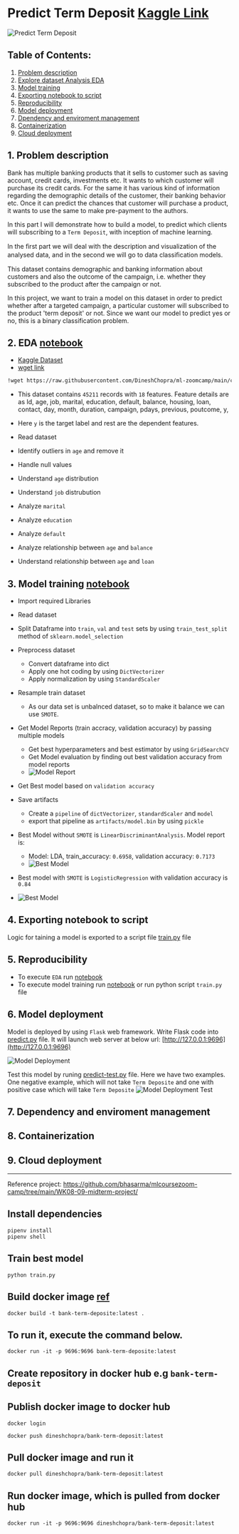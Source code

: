 # Predict Term Deposit [Kaggle Link](https://www.kaggle.com/datasets/aslanahmedov/predict-term-deposit)

![Predict Term Deposit](./images/dataset-cover.png)

## Table of Contents:
1. [Problem description](#1-problem-description)
2. [Explore dataset Analysis EDA](#2-eda)
3. [Model training](#3-model-training)
4. [Exporting notebook to script](#4-exporting-notebook-to-script)
5. [Reproducibility](#5-reproducibility)
6. [Model deployment](#6-model-deployment)
7. [Dpendency and enviroment management](#7-dependency-and-enviroment-management)
8. [Containerization](#8-containerization)
9. [Cloud deployment](#9-cloud-deployment)

## 1. Problem description
Bank has multiple banking products that it sells to customer such as saving account, credit cards, investments etc. It wants to which customer will purchase its credit cards. For the same it has various kind of information regarding the demographic details of the customer, their banking behavior etc. Once it can predict the chances that customer will purchase a product, it wants to use the same to make pre-payment to the authors.

In this part I will demonstrate how to build a model, to predict which clients will subscribing to a `Term Deposit`, with inception of machine learning. 

In the ﬁrst part we will deal with the description and visualization of the analysed data, and in the second we will go to data classiﬁcation models.

This dataset contains demographic and banking information about customers and also the outcome of the campaign, i.e. whether they subscribed to the product after the campaign or not. 

In this project, we want to train a model on this dataset in order to predict whether after a targeted campaign, a particular customer will subscribed to the product 'term deposit' or not. Since we want our model to predict yes or no, this is a binary classification problem.

## 2. EDA [notebook](./notebook_eda.ipynb)
  * [Kaggle Dataset](https://www.kaggle.com/datasets/aslanahmedov/predict-term-deposit)
  * [wget link](https://raw.githubusercontent.com/DineshChopra/ml-zoomcamp/main/cohort/2023/07-midterm-project/bank_term_deposit_prediction/data/Assignment-2_Data.csv)

  ```bash
  !wget https://raw.githubusercontent.com/DineshChopra/ml-zoomcamp/main/cohort/2023/07-midterm-project/bank_term_deposit_prediction/data/Assignment-2_Data.csv
  ```

  * This dataset contains `45211` records with `18` features. Feature details are as Id,	age, job,	marital,	education,	default,	balance,	housing,	loan,	contact,	day,	month,	duration,	campaign,	pdays,	previous,	poutcome,	y,
  * Here `y` is the target label and rest are the dependent features.

  * Read dataset
  * Identify outliers in `age` and remove it
  * Handle null values
  * Understand `age` distribution
  * Understand `job` distrubution
  * Analyze `marital`
  * Analyze `education`
  * Analyze `default`
  * Analyze relationship between `age` and `balance`
  * Understand relationship between `age` and `loan`

## 3. Model training [notebook](./notebook_model_training.ipynb)

  * Import required Libraries
  * Read dataset
  * Split Dataframe into `train`, `val` and `test` sets by using `train_test_split` method of `sklearn.model_selection`
  * Preprocess dataset
    * Convert dataframe into dict
    * Apply one hot coding by using  `DictVectorizer`
    * Apply normalization by using `StandardScaler`
  * Resample train dataset
    * As our data set is unbalnced dataset, so to make it balance we can use `SMOTE`.
  * Get Model Reports (train accracy, validation accuracy) by passing multiple models
    * Get best hyperparameters and best estimator by using `GridSearchCV`
    * Get Model evaluation by finding out best validation accuracy from model reports
    * ![Model Report](./images/model_training_without_smote.png)
  * Get Best model based on `validation accuracy`
  * Save artifacts
    * Create a `pipeline` of `dictVectorizer`, `standardScaler` and `model`
    * export that pipeline as `artifacts/model.bin` by using `pickle`

  * Best Model without `SMOTE` is `LinearDiscriminantAnalysis`. Model report is:
    * Model: LDA, train_accuracy: `0.6958`, validation accuracy: `0.7173`
    * ![Best Model](./images/best_model_without_smote.png)
  
  * Best model with `SMOTE` is `LogisticRegression` with validation accuracy is `0.84`
  * ![Best Model](./images/model_training_with_smote.png)


## 4. Exporting notebook to script
  Logic for taining a model is exported to a script file [train.py](./train.py) file

## 5. Reproducibility
  * To execute `EDA` run [notebook](./notebook_eda.ipynb)
  * To execute model training run [notebook](./notebook_model_training.ipynb) or run python script `train.py` file

## 6. Model deployment
  Model is deployed by using `Flask` web framework. Write Flask code into [predict.py](./predict.py) file. It will launch web server at below url: 
  [http://127.0.0.1:9696](http://127.0.0.1:9696)
  
  ![Model Deployment](./images/model_deployment.png)

  Test this model by runing [predict-test.py](predict-test.py) file. Here we have two examples. One negative example, which will not take `Term Deposite` and one with positive case which will take `Term Deposite`
  ![Model Deployment Test](./images/model_deployment_test.png)

## 7. Dependency and enviroment management

## 8. Containerization

## 9. Cloud deployment




-------------------------

Reference project: https://github.com/bhasarma/mlcoursezoom-camp/tree/main/WK08-09-midterm-project/



## Install dependencies
```
pipenv install
pipenv shell
```
## Train best model
```
python train.py
```

## Build docker image [ref](https://github.com/DataTalksClub/machine-learning-zoomcamp/blob/master/05-deployment/06-docker.md)
```
docker build -t bank-term-deposite:latest .
```

## To run it, execute the command below.
```
docker run -it -p 9696:9696 bank-term-deposite:latest
```
## Create repository in docker hub e.g `bank-term-deposit`

## Publish docker image to docker hub
```
docker login

docker push dineshchopra/bank-term-deposit:latest
```

## Pull docker image and run it
```
docker pull dineshchopra/bank-term-deposit:latest
```

## Run docker image, which is pulled from docker hub
```
docker run -it -p 9696:9696 dineshchopra/bank-term-deposit:latest
```




